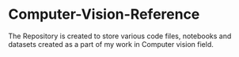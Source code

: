# Computer-Vision-Reference
The Repository is created to store various code files, notebooks and datasets created as a part of my work in Computer vision field.

